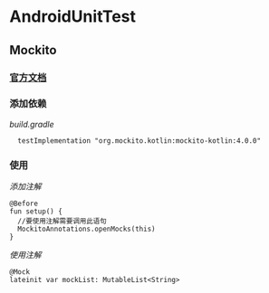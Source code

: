 # AndroidUnitTest
## Mockito
### [官方文档](https://javadoc.io/static/org.mockito/mockito-core/4.9.0/org/mockito/Mockito.html)
### 添加依赖
*build.gradle*
```
  testImplementation "org.mockito.kotlin:mockito-kotlin:4.0.0"
```
### 使用
*添加注解*
```
@Before
fun setup() {
  //要使用注解需要调用此语句
  MockitoAnnotations.openMocks(this)
}
```
*使用注解*
```
@Mock
lateinit var mockList: MutableList<String>
```

